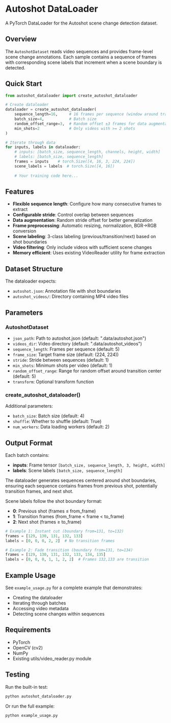 # Autoshot DataLoader

A PyTorch DataLoader for the Autoshot scene change detection dataset.

## Overview

The `AutoshotDataset` reads video sequences and provides frame-level scene change annotations. Each sample contains a sequence of frames with corresponding scene labels that increment when a scene boundary is detected.

## Quick Start

```python
from autoshot_dataloader import create_autoshot_dataloader

# Create dataloader
dataloader = create_autoshot_dataloader(
    sequence_length=16,     # 16 frames per sequence (window around transition)
    batch_size=4,           # Batch size
    random_offset_range=3,  # Random offset ±3 frames for data augmentation
    min_shots=2             # Only videos with >= 2 shots
)

# Iterate through data
for inputs, labels in dataloader:
    # inputs: [batch_size, sequence_length, channels, height, width]
    # labels: [batch_size, sequence_length] 
    frames = inputs    # torch.Size([4, 16, 3, 224, 224])
    scene_labels = labels  # torch.Size([4, 16])
    
    # Your training code here...
```

## Features

- **Flexible sequence length**: Configure how many consecutive frames to extract
- **Configurable stride**: Control overlap between sequences  
- **Data augmentation**: Random stride offset for better generalization
- **Frame preprocessing**: Automatic resizing, normalization, BGR→RGB conversion
- **Scene labeling**: 3-class labeling (previous/transition/next) based on shot boundaries
- **Video filtering**: Only include videos with sufficient scene changes
- **Memory efficient**: Uses existing VideoReader utility for frame extraction

## Dataset Structure

The dataloader expects:
- `autoshot.json`: Annotation file with shot boundaries
- `autoshot_videos/`: Directory containing MP4 video files

## Parameters

### AutoshotDataset
- `json_path`: Path to autoshot.json (default: ".data/autoshot.json")
- `videos_dir`: Video directory (default: ".data/autoshot_videos") 
- `sequence_length`: Frames per sequence (default: 5)
- `frame_size`: Target frame size (default: (224, 224))
- `stride`: Stride between sequences (default: 1)
- `min_shots`: Minimum shots per video (default: 1)
- `random_offset_range`: Range for random offset around transition center (default: 5)
- `transform`: Optional transform function

### create_autoshot_dataloader()
Additional parameters:
- `batch_size`: Batch size (default: 4)
- `shuffle`: Whether to shuffle (default: True)
- `num_workers`: Data loading workers (default: 2)

## Output Format

Each batch contains:
- **inputs**: Frame tensor `[batch_size, sequence_length, 3, height, width]`
- **labels**: Scene labels `[batch_size, sequence_length]`

The dataloader generates sequences centered around shot boundaries, ensuring each sequence contains frames from previous shot, potentially transition frames, and next shot.

Scene labels follow the shot boundary format:
- **0**: Previous shot (frames ≤ from_frame)
- **1**: Transition frames (from_frame < frame < to_frame)  
- **2**: Next shot (frames ≥ to_frame)

```python
# Example 1: Instant cut (boundary from=131, to=132)
frames = [129, 130, 131, 132, 133]  
labels = [0, 0, 0, 2, 2]  # No transition frames

# Example 2: Fade transition (boundary from=131, to=134)  
frames = [129, 130, 131, 132, 133, 134, 135]
labels = [0, 0, 0, 1, 1, 2, 2]  # Frames 132,133 are transition
```

## Example Usage

See `example_usage.py` for a complete example that demonstrates:
- Creating the dataloader
- Iterating through batches
- Accessing video metadata
- Detecting scene changes within sequences

## Requirements

- PyTorch
- OpenCV (cv2)  
- NumPy
- Existing utils/video_reader.py module

## Testing

Run the built-in test:
```bash
python autoshot_dataloader.py
```

Or run the full example:
```bash
python example_usage.py
``` 